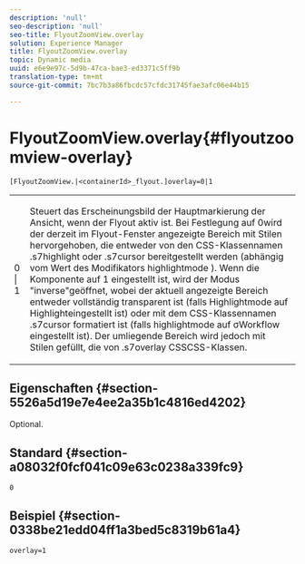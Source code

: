 ```yaml
---
description: 'null'
seo-description: 'null'
seo-title: FlyoutZoomView.overlay
solution: Experience Manager
title: FlyoutZoomView.overlay
topic: Dynamic media
uuid: e6e9e97c-5d9b-47ca-bae3-ed3371c5ff9b
translation-type: tm+mt
source-git-commit: 7bc7b3a86fbcdc57cfdc31745fae3afc06e44b15

---
```



# FlyoutZoomView.overlay{#flyoutzoomview-overlay}

`[FlyoutZoomView.|<containerId>_flyout.]overlay=0|1`

<table id="table_D052090D052D4273B37872C0C7E09E4B"> 
 <tbody> 
  <tr> 
   <td colname="col1"> <p><span class="codeph"> 0 | 1</span> </p> </td> 
   <td colname="col2"> <p> Steuert das Erscheinungsbild der Hauptmarkierung der Ansicht, wenn der Flyout aktiv ist. Bei Festlegung auf <span class="codeph"> 0</span>wird der derzeit im Flyout-Fenster angezeigte Bereich mit Stilen hervorgehoben, die entweder von den CSS-Klassennamen <span class="codeph"> .s7highlight</span> oder <span class="codeph"> .s7cursor</span> bereitgestellt werden (abhängig vom Wert des Modifikators <span class="codeph"> highlightmode</span> ). Wenn die Komponente auf <span class="codeph"> 1</span> eingestellt ist, wird der Modus "inverse"geöffnet, wobei der aktuell angezeigte Bereich entweder vollständig transparent ist (falls <span class="codeph"> Highlightmode</span> auf <span class="codeph"> Highlight</span>eingestellt ist) oder mit dem CSS-Klassennamen <span class="codeph"> .s7cursor</span> formatiert ist (falls <span class="codeph"> highlightmode</span> <span class="codeph"></span><span class="codeph"></span> auf σWorkflow eingestellt ist). Der umliegende Bereich wird jedoch mit Stilen gefüllt, die von .s7overlay CSSCSS-Klassen. </p> </td> 
  </tr> 
 </tbody> 
</table>

## Eigenschaften {#section-5526a5d19e7e4ee2a35b1c4816ed4202}

Optional.

## Standard {#section-a08032f0fcf041c09e63c0238a339fc9}

`0`

## Beispiel {#section-0338be21edd04ff1a3bed5c8319b61a4}

`overlay=1`
